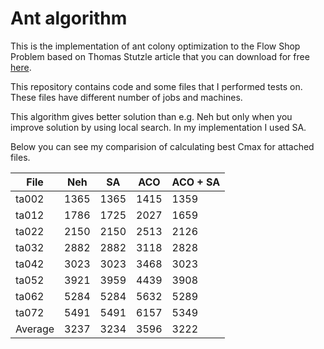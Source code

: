 # Ant algorithm
This is the implementation of ant colony optimization to the Flow Shop Problem based on Thomas Stutzle article that you can 
download for free [here](https://pdfs.semanticscholar.org/dec2/f4177b3beaf9d5400d5886c25fe1a98bbbc5.pdf "Here").

This repository contains code and some files that I performed tests on. These files have different number of jobs and machines.

This algorithm gives better solution than e.g. Neh but only when you improve solution by using local search. In my implementation I used SA.

Below you can see my comparision of calculating best Cmax for attached files.

File    | Neh        | SA         | ACO        | ACO + SA  
------  | ---------- | ---------- | ---------- | ----------
ta002   | 1365       | 1365       | 1415       | 1359
ta012   | 1786       | 1725       | 2027       | 1659
ta022   | 2150       | 2150       | 2513       | 2126
ta032   | 2882       | 2882       | 3118       | 2828
ta042   | 3023       | 3023       | 3468       | 3023
ta052   | 3921       | 3959       | 4439       | 3908
ta062   | 5284       | 5284       | 5632       | 5289
ta072   | 5491       | 5491       | 6157       | 5349
Average | 3237       | 3234       | 3596       | 3222

